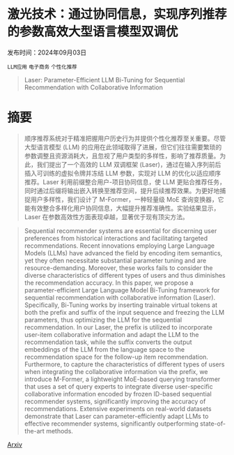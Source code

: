 # 激光技术：通过协同信息，实现序列推荐的参数高效大型语言模型双调优

发布时间：2024年09月03日

`LLM应用` `电子商务` `个性化推荐`

> Laser: Parameter-Efficient LLM Bi-Tuning for Sequential Recommendation with Collaborative Information

# 摘要

> 顺序推荐系统对于精准把握用户历史行为并提供个性化推荐至关重要。尽管大型语言模型 (LLM) 的应用在此领域取得了进展，但它们往往需要繁琐的参数调整且资源消耗大，且忽视了用户类型的多样性，影响了推荐质量。为此，我们提出了一个高效的 LLM 双调框架 (Laser)，通过在输入序列前后插入可训练的虚拟令牌并冻结 LLM 参数，实现对 LLM 的优化以适应顺序推荐。Laser 利用前缀整合用户-项目协同信息，使 LLM 更贴合推荐任务，同时通过后缀将输出嵌入转换至推荐空间，提升后续推荐效果。为更好地捕捉用户多样性，我们设计了 M-Former，一种轻量级 MoE 查询变换器，它能有效整合多样化用户协同信息，大幅提升推荐准确性。实验结果显示，Laser 在参数高效性方面表现卓越，显著优于现有顶尖方法。

> Sequential recommender systems are essential for discerning user preferences from historical interactions and facilitating targeted recommendations. Recent innovations employing Large Language Models (LLMs) have advanced the field by encoding item semantics, yet they often necessitate substantial parameter tuning and are resource-demanding. Moreover, these works fails to consider the diverse characteristics of different types of users and thus diminishes the recommendation accuracy. In this paper, we propose a parameter-efficient Large Language Model Bi-Tuning framework for sequential recommendation with collaborative information (Laser). Specifically, Bi-Tuning works by inserting trainable virtual tokens at both the prefix and suffix of the input sequence and freezing the LLM parameters, thus optimizing the LLM for the sequential recommendation. In our Laser, the prefix is utilized to incorporate user-item collaborative information and adapt the LLM to the recommendation task, while the suffix converts the output embeddings of the LLM from the language space to the recommendation space for the follow-up item recommendation. Furthermore, to capture the characteristics of different types of users when integrating the collaborative information via the prefix, we introduce M-Former, a lightweight MoE-based querying transformer that uses a set of query experts to integrate diverse user-specific collaborative information encoded by frozen ID-based sequential recommender systems, significantly improving the accuracy of recommendations. Extensive experiments on real-world datasets demonstrate that Laser can parameter-efficiently adapt LLMs to effective recommender systems, significantly outperforming state-of-the-art methods.

[Arxiv](https://arxiv.org/abs/2409.01605)
